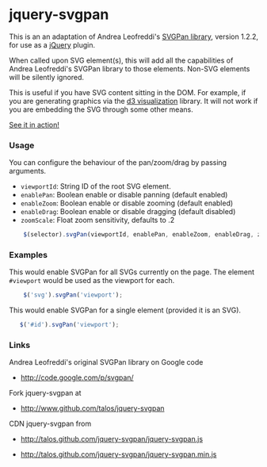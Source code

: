# jquery-svgpan

This is an an adaptation of Andrea Leofreddi's [SVGPan library][],
version 1.2.2, for use as a [jQuery][] plugin.

 [SVGPan library]: http://code.google.com/p/svgpan/
 [jQuery]: http://jquery.org/

When called upon SVG element(s), this will add all the capabilities of
Andrea Leofreddi's SVGPan library to those elements.  Non-SVG elements
will be silently ignored.

This is useful if you have SVG content sitting in the DOM.  For
example, if you are generating graphics via the [d3 visualization][]
library.  It will not work if you are embedding the SVG through some
other means.

 [d3 visualization]: http://mbostock.github.com/d3/

[See it in action!](http://talos.github.com/jquery-svgpan/demo.html)

### Usage

You can configure the behaviour of the pan/zoom/drag by passing
arguments.

* `viewportId`: String ID of the root SVG element.
* `enablePan`: Boolean enable or disable panning (default enabled)
* `enableZoom`: Boolean enable or disable zooming (default enabled)
* `enableDrag`: Boolean enable or disable dragging (default disabled)
* `zoomScale`: Float zoom sensitivity, defaults to .2

```javascript
    $(selector).svgPan(viewportId, enablePan, enableZoom, enableDrag, zoomScale);
```

### Examples

This would enable SVGPan for all SVGs currently on the page.  The
element `#viewport` would be used as the viewport for each.

```javascript
    $('svg').svgPan('viewport');
```

This would enable SVGPan for a single element (provided it is an SVG).

```javascript
   $('#id').svgPan('viewport');
```

### Links

Andrea Leofreddi's original SVGPan library on Google code

* <http://code.google.com/p/svgpan/>

Fork jquery-svgpan at

* <http://www.github.com/talos/jquery-svgpan>

CDN jquery-svgpan from

* <http://talos.github.com/jquery-svgpan/jquery-svgpan.js>

* <http://talos.github.com/jquery-svgpan/jquery-svgpan.min.js>
